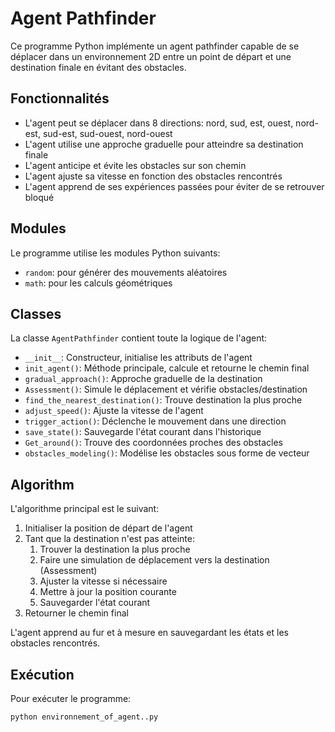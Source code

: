 # Agent Pathfinder

Ce programme Python implémente un agent pathfinder capable de se déplacer dans un environnement 2D entre un point de départ et une destination finale en évitant des obstacles.

## Fonctionnalités

- L'agent peut se déplacer dans 8 directions: nord, sud, est, ouest, nord-est, sud-est, sud-ouest, nord-ouest
- L'agent utilise une approche graduelle pour atteindre sa destination finale
- L'agent anticipe et évite les obstacles sur son chemin
- L'agent ajuste sa vitesse en fonction des obstacles rencontrés
- L'agent apprend de ses expériences passées pour éviter de se retrouver bloqué

## Modules 

Le programme utilise les modules Python suivants:

- `random`: pour générer des mouvements aléatoires
- `math`: pour les calculs géométriques

## Classes

La classe `AgentPathfinder` contient toute la logique de l'agent:

- `__init__`: Constructeur, initialise les attributs de l'agent
- `init_agent()`: Méthode principale, calcule et retourne le chemin final
- `gradual_approach()`: Approche graduelle de la destination
- `Assessment()`: Simule le déplacement et vérifie obstacles/destination
- `find_the_nearest_destination()`: Trouve destination la plus proche
- `adjust_speed()`: Ajuste la vitesse de l'agent
- `trigger_action()`: Déclenche le mouvement dans une direction
- `save_state()`: Sauvegarde l'état courant dans l'historique
- `Get_around()`: Trouve des coordonnées proches des obstacles
- `obstacles_modeling()`: Modélise les obstacles sous forme de vecteur

## Algorithm

L'algorithme principal est le suivant:

1. Initialiser la position de départ de l'agent
2. Tant que la destination n'est pas atteinte:
   1. Trouver la destination la plus proche
   2. Faire une simulation de déplacement vers la destination (Assessment)
   3. Ajuster la vitesse si nécessaire
   4. Mettre à jour la position courante 
   5. Sauvegarder l'état courant
3. Retourner le chemin final

L'agent apprend au fur et à mesure en sauvegardant les états et les obstacles rencontrés.

## Exécution

Pour exécuter le programme:

```
python environnement_of_agent..py
```
